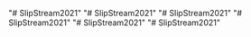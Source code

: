 "# SlipStream2021" 
"# SlipStream2021" 
"# SlipStream2021" 
"# SlipStream2021" 
"# SlipStream2021" 
"# SlipStream2021" 
